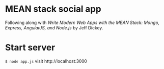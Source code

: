 # MEAN stack social app
Following along with _Write Modern Web Apps with the MEAN Stack: Mongo, Express, AngularJS, and Node.js_ by Jeff Dickey.

# Start server
`$ node app.js`
visit http://localhost:3000
